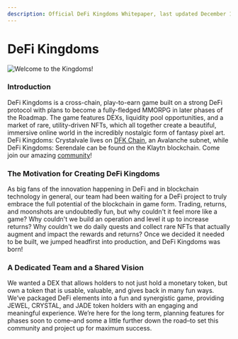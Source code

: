 ```yaml
---
description: Official DeFi Kingdoms Whitepaper, last updated December 12, 2023
---
```


# DeFi Kingdoms

![Welcome to the Kingdoms!](.gitbook/assets/docs.dfk.graphic.halfnhalf.png)

### Introduction

DeFi Kingdoms is a cross-chain, play-to-earn game built on a strong DeFi protocol with plans to become a fully-fledged MMORPG in later phases of the Roadmap. The game features DEXs, liquidity pool opportunities, and a market of rare, utility-driven NFTs, which all together create a beautiful, immersive online world in the incredibly nostalgic form of fantasy pixel art. DeFi Kingdoms: Crystalvale lives on [DFK Chain](how-defi-kingdoms-works/defi-kingdoms-blockchain.md), an Avalanche subnet, while DeFi Kingdoms: Serendale can be found on the Klaytn blockchain. Come join our amazing [community](https://www.defikingdoms.com/social.html)!

### The Motivation for Creating DeFi Kingdoms

As big fans of the innovation happening in DeFi and in blockchain technology in general, our team had been waiting for a DeFi project to truly embrace the full potential of the blockchain in game form. Trading, returns, and moonshots are undoubtedly fun, but why couldn't it feel more like a game? Why couldn't we build an operation and level it up to increase returns? Why couldn't we do daily quests and collect rare NFTs that actually augment and impact the rewards and returns? Once we decided it needed to be built, we jumped headfirst into production, and DeFi Kingdoms was born!

### A Dedicated Team and a Shared Vision

We wanted a DEX that allows holders to not just hold a monetary token, but own a token that is usable, valuable, and gives back in many fun ways. We’ve packaged DeFi elements into a fun and synergistic game, providing JEWEL, CRYSTAL, and JADE token holders with an engaging and meaningful experience. We’re here for the long term, planning features for phases soon to come–and some a little further down the road–to set this community and project up for maximum success.
